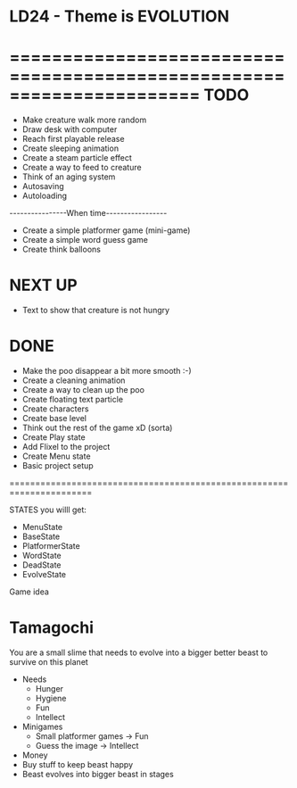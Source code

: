 LD24 - Theme is EVOLUTION
====


======================================================================
TODO
====
- Make creature walk more random
- Draw desk with computer
- Reach first playable release
- Create sleeping animation
- Create a steam particle effect
- Create a way to feed to creature
- Think of an aging system
- Autosaving
- Autoloading

----------------When time-----------------
- Create a simple platformer game (mini-game)
- Create a simple word guess game
- Create think balloons

NEXT UP
====
- Text to show that creature is not hungry



DONE
=====
- Make the poo disappear a bit more smooth :-)
- Create a cleaning animation
- Create a way to clean up the poo
- Create floating text particle
- Create characters
- Create base level
- Think out the rest of the game xD (sorta)
- Create Play state
- Add Flixel to the project
- Create Menu state
- Basic project setup

======================================================================




STATES you willl get:
- MenuState
- BaseState
- PlatformerState
- WordState
- DeadState
- EvolveState





Game idea

Tamagochi
=========
You are a small slime that needs to evolve into a bigger better beast to survive on this planet
- Needs
	- Hunger
	- Hygiene
	- Fun
	- Intellect
- Minigames
	- Small platformer games -> Fun
	- Guess the image -> Intellect
- Money
- Buy stuff to keep beast happy
- Beast evolves into bigger beast in stages










